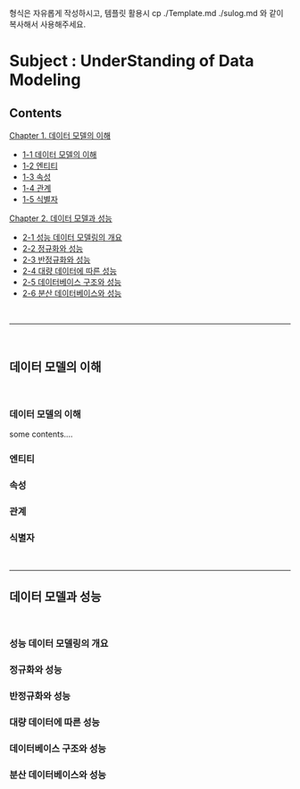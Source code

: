 <p>
형식은 자유롭게 작성하시고, 템플릿 활용시 cp ./Template.md ./sulog.md 와 같이 복사해서 사용해주세요. 
</p>

# Subject : UnderStanding of Data Modeling


Contents
---

[Chapter 1. 데이터 모델의 이해](#데이터-모델의-이해)
* [1-1 데이터 모델의 이해](#데이터-모델의-이해)
* [1-2 엔티티](#엔티티)
* [1-3 속성](#속성)
* [1-4 관계](#관계)
* [1-5 식별자](#식별자)

 [Chapter 2. 데이터 모델과 성능](#데이터-모델과-성능)

* [2-1 성능 데이터 모델링의 개요](#성능-데이터-모델링의-개요)
* [2-2 정규화와 성능](#정규화와-성능)
* [2-3 반정규화와 성능](#반정규화와-성능)
* [2-4 대량 데이터에 따른 성능](#대량-데이터에-따른-성능)
* [2-5 데이터베이스 구조와 성능](#데이터베이스-구조와-성능)
* [2-6 분산 데이터베이스와 성능](#분산-데이터베이스와-성능)


<br>

---
<br>

## 데이터 모델의 이해
<br>

### 데이터 모델의 이해

some contents....

### 엔티티

### 속성

### 관계

### 식별자


<br>

---
## 데이터 모델과 성능
<br>

### 성능 데이터 모델링의 개요

### 정규화와 성능

### 반정규화와 성능

### 대량 데이터에 따른 성능

### 데이터베이스 구조와 성능

### 분산 데이터베이스와 성능

